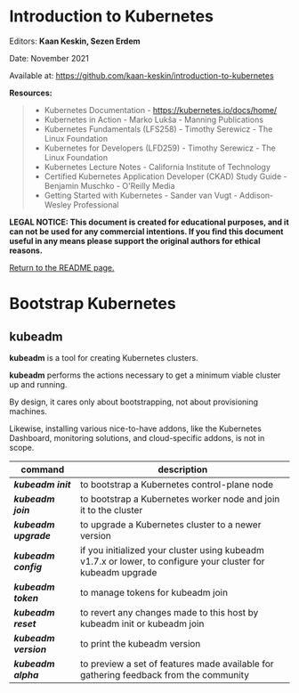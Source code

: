 # Introduction to Kubernetes

Editors: **Kaan Keskin, Sezen Erdem**

Date: November 2021

Available at: https://github.com/kaan-keskin/introduction-to-kubernetes

**Resources:**

> - Kubernetes Documentation - https://kubernetes.io/docs/home/
> - Kubernetes in Action - Marko Lukša - Manning Publications
> - Kubernetes Fundamentals (LFS258) - Timothy Serewicz - The Linux Foundation
> - Kubernetes for Developers (LFD259) - Timothy Serewicz - The Linux Foundation
> - Kubernetes Lecture Notes - California Institute of Technology
> - Certified Kubernetes Application Developer (CKAD) Study Guide - Benjamin Muschko - O'Reilly Media
> - Getting Started with Kubernetes - Sander van Vugt - Addison-Wesley Professional

**LEGAL NOTICE: This document is created for educational purposes, and it can not be used for any commercial intentions. If you find this document useful in any means please support the original authors for ethical reasons.** 

[Return to the README page.](README.md)

# Bootstrap Kubernetes

## kubeadm

**kubeadm** is a tool for creating Kubernetes clusters.

**kubeadm** performs the actions necessary to get a minimum viable cluster up and running. 

By design, it cares only about bootstrapping, not about provisioning machines. 

Likewise, installing various nice-to-have addons, like the Kubernetes Dashboard, monitoring solutions, and cloud-specific addons, is not in scope.

| command | description |
|-------- | ----------- |
| ***kubeadm init*** | to bootstrap a Kubernetes control-plane node |
| ***kubeadm join*** | to bootstrap a Kubernetes worker node and join it to the cluster |
| ***kubeadm upgrade*** | to upgrade a Kubernetes cluster to a newer version |
| ***kubeadm config*** | if you initialized your cluster using kubeadm v1.7.x or lower, to configure your cluster for kubeadm upgrade |
| ***kubeadm token*** | to manage tokens for kubeadm join |
| ***kubeadm reset*** | to revert any changes made to this host by kubeadm init or kubeadm join |
| ***kubeadm version*** | to print the kubeadm version |
| ***kubeadm alpha*** | to preview a set of features made available for gathering feedback from the community |

